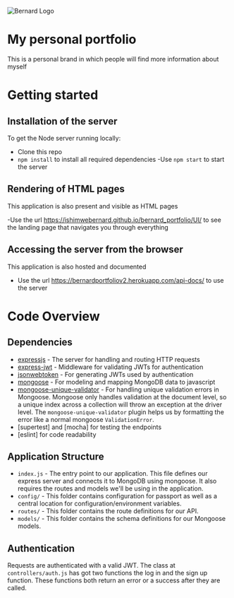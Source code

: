 ![Bernard Logo](https://firebasestorage.googleapis.com/v0/b/portfoliocapstone-1fd25.appspot.com/o/Bernardlogo.png?alt=media&token=5a5da54f-d293-485d-bcea-b9156e3fd641)
# My personal portfolio
This is a personal brand in which people will find more information about myself

# Getting started
## Installation of the server
To get the Node server running locally:

- Clone this repo
- `npm install` to install all required dependencies
-Use `npm start` to start the server

## Rendering of HTML pages
This application is also present and visible as HTML pages

-Use the url <https://ishimwebernard.github.io/bernard_portfolio/UI/> to see the landing page that navigates you through everything

## Accessing the server from the browser
This application is also hosted and documented

- Use the url <https://bernardportfoliov2.herokuapp.com/api-docs/> to use the server

# Code Overview

## Dependencies

- [expressjs](https://github.com/expressjs/express) - The server for handling and routing HTTP requests
- [express-jwt](https://github.com/auth0/express-jwt) - Middleware for validating JWTs for authentication
- [jsonwebtoken](https://github.com/auth0/node-jsonwebtoken) - For generating JWTs used by authentication
- [mongoose](https://github.com/Automattic/mongoose) - For modeling and mapping MongoDB data to javascript 
- [mongoose-unique-validator](https://github.com/blakehaswell/mongoose-unique-validator) - For handling unique validation errors in Mongoose. Mongoose only handles validation at the document level, so a unique index across a collection will throw an exception at the driver level. The `mongoose-unique-validator` plugin helps us by formatting the error like a normal mongoose `ValidationError`.
- [supertest] and [mocha] for testing the endpoints
- [eslint] for code readability
## Application Structure

- `index.js` - The entry point to our application. This file defines our express server and connects it to MongoDB using mongoose. It also requires the routes and models we'll be using in the application.
- `config/` - This folder contains configuration for passport as well as a central location for configuration/environment variables.
- `routes/` - This folder contains the route definitions for our API.
- `models/` - This folder contains the schema definitions for our Mongoose models.

## Authentication

Requests are authenticated with a valid JWT. The class at `controllers/auth.js` has got two functions the log in and the sign up function. These functions both return an error or a success after they are called.


<br />

